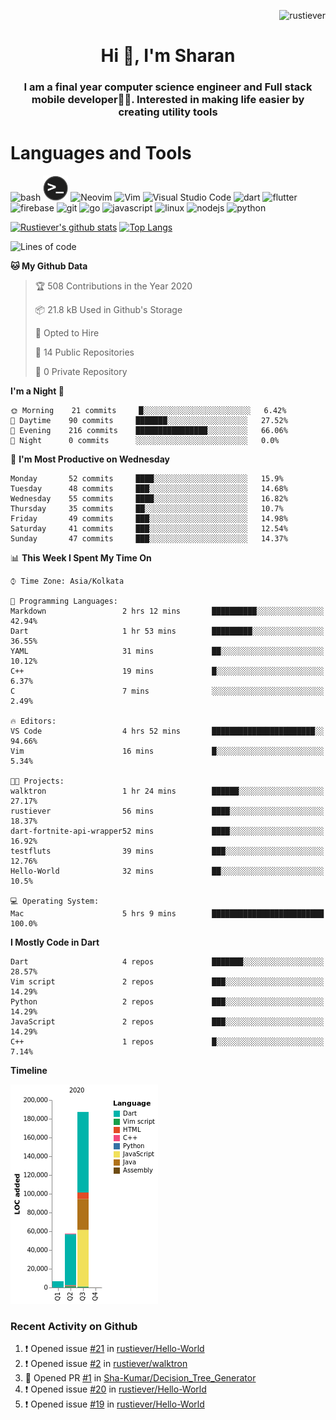 <p align="right"> <img src="https://komarev.com/ghpvc/?username=rustiever" alt="rustiever" /> </p>
<h1 align="center">Hi 👋, I'm Sharan</h1>
<h3 align="center">I am a final year computer science engineer and Full stack mobile developer👨‍💻. Interested in making life easier by creating utility tools</h3>



<!-- * 🔭 I’m currently working on [Bridge](https://github.com/rustiever/bridge)

* 🌱 I’m currently learning **Flutter, Golang**

* 📫 How to reach me **sharanneeded@gmail.com**

* ⚡ Available for Freelance projects/internship opportunities. -->

# Languages and Tools

<p align="left">

  <img src="https://www.vectorlogo.zone/logos/gnu_bash/gnu_bash-icon.svg" alt="bash" width="40" height="40"/>

  <img src="https://raw.githubusercontent.com/github/explore/d92924b1d925bb134e308bd29c9de6c302ed3beb/topics/terminal/terminal.png" alt="Terminal" width="40" height="40"/> 

  <img src="https://www.vectorlogo.zone/logos/neovimio/neovimio-icon.svg" alt="Neovim" width="40" height="40"/> 
  
  <img src="https://www.vectorlogo.zone/logos/vim/vim-icon.svg" alt="Vim" width="40" height="40"/> 

  <img src="https://www.vectorlogo.zone/logos/visualstudio_code/visualstudio_code-icon.svg" alt="Visual Studio Code" width="40" height="40"/> 

  <img src="https://www.vectorlogo.zone/logos/dartlang/dartlang-icon.svg" alt="dart" width="40" height="40"/>

  <img src="https://www.vectorlogo.zone/logos/flutterio/flutterio-icon.svg" alt="flutter" width="40" height="40"/> 
  
  <img src="https://www.vectorlogo.zone/logos/firebase/firebase-icon.svg" alt="firebase" width="40" height="40"/>

  <img src="https://www.vectorlogo.zone/logos/git-scm/git-scm-icon.svg" alt="git" width="40" height="40"/> 

  <img src="https://devicons.github.io/devicon/devicon.git/icons/go/go-original.svg" alt="go" width="40" height="40"/>

  <img src="https://devicons.github.io/devicon/devicon.git/icons/javascript/javascript-original.svg" alt="javascript" width="40" height="40"/>
  
  <img src="https://devicons.github.io/devicon/devicon.git/icons/linux/linux-original.svg" alt="linux" width="40" height="40"/> 

  <img src="https://devicons.github.io/devicon/devicon.git/icons/nodejs/nodejs-original-wordmark.svg" alt="nodejs" width="40" height="40"/>

  <img src="https://devicons.github.io/devicon/devicon.git/icons/python/python-original.svg" alt="python" width="40" height="40"/>

[![Rustiever's github stats](https://github-readme-stats.vercel.app/api?username=rustiever&theme=algolia&count_private=true&show_icons=true)](https://github.com/rustiever/)
[![Top Langs](https://github-readme-stats.vercel.app/api/top-langs/?username=rustiever&layout=compact&langs_count=10&theme=algolia)](https://github.com/rustiever/)



<!--START_SECTION:waka-->
![Lines of code](https://img.shields.io/badge/From%20Hello%20World%20I%27ve%20Written-6.9%20million%20lines%20of%20code-blue)

**🐱 My Github Data** 

> 🏆 508 Contributions in the Year 2020
 > 
> 📦 21.8 kB Used in Github's Storage 
 > 
> 💼 Opted to Hire
 > 
> 📜 14 Public Repositories
 > 
> 🔑 0 Private Repository 
 > 
**I'm a Night 🦉** 

```text
🌞 Morning    21 commits     █░░░░░░░░░░░░░░░░░░░░░░░░   6.42% 
🌆 Daytime    90 commits     ███████░░░░░░░░░░░░░░░░░░   27.52% 
🌃 Evening    216 commits    ████████████████░░░░░░░░░   66.06% 
🌙 Night      0 commits      ░░░░░░░░░░░░░░░░░░░░░░░░░   0.0%

```
📅 **I'm Most Productive on Wednesday** 

```text
Monday       52 commits     ████░░░░░░░░░░░░░░░░░░░░░   15.9% 
Tuesday      48 commits     ███░░░░░░░░░░░░░░░░░░░░░░   14.68% 
Wednesday    55 commits     ████░░░░░░░░░░░░░░░░░░░░░   16.82% 
Thursday     35 commits     ██░░░░░░░░░░░░░░░░░░░░░░░   10.7% 
Friday       49 commits     ███░░░░░░░░░░░░░░░░░░░░░░   14.98% 
Saturday     41 commits     ███░░░░░░░░░░░░░░░░░░░░░░   12.54% 
Sunday       47 commits     ███░░░░░░░░░░░░░░░░░░░░░░   14.37%

```


📊 **This Week I Spent My Time On** 

```text
⌚︎ Time Zone: Asia/Kolkata

💬 Programming Languages: 
Markdown                 2 hrs 12 mins       ██████████░░░░░░░░░░░░░░░   42.94% 
Dart                     1 hr 53 mins        █████████░░░░░░░░░░░░░░░░   36.55% 
YAML                     31 mins             ██░░░░░░░░░░░░░░░░░░░░░░░   10.12% 
C++                      19 mins             █░░░░░░░░░░░░░░░░░░░░░░░░   6.37% 
C                        7 mins              ░░░░░░░░░░░░░░░░░░░░░░░░░   2.49%

🔥 Editors: 
VS Code                  4 hrs 52 mins       ███████████████████████░░   94.66% 
Vim                      16 mins             █░░░░░░░░░░░░░░░░░░░░░░░░   5.34%

🐱‍💻 Projects: 
walktron                 1 hr 24 mins        ██████░░░░░░░░░░░░░░░░░░░   27.17% 
rustiever                56 mins             ████░░░░░░░░░░░░░░░░░░░░░   18.37% 
dart-fortnite-api-wrapper52 mins             ████░░░░░░░░░░░░░░░░░░░░░   16.92% 
testfluts                39 mins             ███░░░░░░░░░░░░░░░░░░░░░░   12.76% 
Hello-World              32 mins             ██░░░░░░░░░░░░░░░░░░░░░░░   10.5%

💻 Operating System: 
Mac                      5 hrs 9 mins        █████████████████████████   100.0%

```

**I Mostly Code in Dart** 

```text
Dart                     4 repos             ███████░░░░░░░░░░░░░░░░░░   28.57% 
Vim script               2 repos             ███░░░░░░░░░░░░░░░░░░░░░░   14.29% 
Python                   2 repos             ███░░░░░░░░░░░░░░░░░░░░░░   14.29% 
JavaScript               2 repos             ███░░░░░░░░░░░░░░░░░░░░░░   14.29% 
C++                      1 repos             █░░░░░░░░░░░░░░░░░░░░░░░░   7.14%

```


**Timeline**

![Chart not found](https://github.com/rustiever/rustiever/blob/master/charts/bar_graph.png) 


<!--END_SECTION:waka-->

### Recent Activity on Github
<!--START_SECTION:activity-->
1. ❗️ Opened issue [#21](https://github.com/rustiever/Hello-World/issues/21) in [rustiever/Hello-World](https://github.com/rustiever/Hello-World)
2. ❗️ Opened issue [#2](https://github.com/rustiever/walktron/issues/2) in [rustiever/walktron](https://github.com/rustiever/walktron)
3. 💪 Opened PR [#1](https://github.com/Sha-Kumar/Decision_Tree_Generator/pull/1) in [Sha-Kumar/Decision_Tree_Generator](https://github.com/Sha-Kumar/Decision_Tree_Generator)
4. ❗️ Opened issue [#20](https://github.com/rustiever/Hello-World/issues/20) in [rustiever/Hello-World](https://github.com/rustiever/Hello-World)
5. ❗️ Opened issue [#19](https://github.com/rustiever/Hello-World/issues/19) in [rustiever/Hello-World](https://github.com/rustiever/Hello-World)
<!--END_SECTION:activity-->